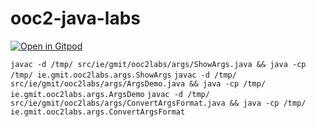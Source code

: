 # ooc2-java-labs

[![Open in Gitpod](https://gitpod.io/button/open-in-gitpod.svg)](https://gitpod.io/#https://github.com/danielcregg/ooc2-java-labs)


`javac -d /tmp/ src/ie/gmit/ooc2labs/args/ShowArgs.java && java -cp /tmp/ ie.gmit.ooc2labs.args.ShowArgs`
`javac -d /tmp/ src/ie/gmit/ooc2labs/args/ArgsDemo.java && java -cp /tmp/ ie.gmit.ooc2labs.args.ArgsDemo`
`javac -d /tmp/ src/ie/gmit/ooc2labs/args/ConvertArgsFormat.java && java -cp /tmp/ ie.gmit.ooc2labs.args.ConvertArgsFormat`
